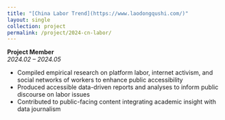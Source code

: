 ```yaml
---
title: "[China Labor Trend](https://www.laodongqushi.com/)"
layout: single
collection: project
permalink: /project/2024-cn-labor/
---
```


**Project Member**  
*2024.02 – 2024.05*

- Compiled empirical research on platform labor, internet activism, and social networks of workers to enhance public accessibility  
- Produced accessible data-driven reports and analyses to inform public discourse on labor issues  
- Contributed to public-facing content integrating academic insight with data journalism

